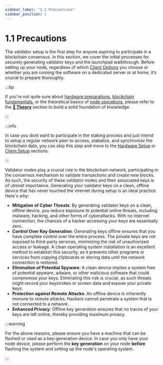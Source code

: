 ```yaml
---
sidebar_label: "1.1 Precautions"
sidebar_position: 1
---
```


# 1.1 Precautions

The validator setup is the first step for anyone aspiring to participate in a blockchain consensus. In this section, we cover the initial processes for securely generating validator keys and the launchpad walkthrough. Before setting up your node, regardless of which [Client Options](#) you choose or whether you are running the software on a dedicated server or at home, it’s crucial to prepare thoroughly.

:::tip

If you're not quite sure about [hardware preparations](/docs/theory/preparations/node-specifications.md), [blockchain fundamentals](/docs/theory/blockchain-knowledge/proof-of-stake.md), or the theoretical basics of [node operations](/docs/theory/node-operation/client-setups.md), please refer to the [**🧠 Theory**](/docs/theory/preparations/node-specifications.md) section to build a solid foundation of knowledge.

:::

:::info

In case you dont want to participate in the staking process and just intend to setup a regular network peer to access, stabalize, and synchronize the blockchain data, you can skip this step and move to the [Hardware Setup](/docs/guides/hardware-setup/introduction.md) or [Client Setup](/docs/guides/client-setup/firewall-settings.md) sections.

:::

Validator nodes play a crucial role in the blockchain network, participating in the consensus mechanism to validate transactions and create new blocks. As such, the security of these validator nodes and their associated keys is of utmost importance. Generating your validator keys on a clean, offline device that has never touched the internet during setup is an ideal practice. Here's why:

- **Mitigation of Cyber Threats**: By generating validator keys on a clean, offline device, you reduce exposure to potential online threats, including malware, hacking, and other forms of cyberattacks. With no internet connection, the chances of a hacker accessing your keys are essentially zero.
- **Control Over Key Generation**: Generating keys offline ensures that you have complete control over the entire process. The private keys are not exposed to third-party services, minimizing the risk of unauthorized access or leakage. A clean operating system installation is an excellent method to establish this security, as it prevents other programs or services from copying clipboards or storing data until the network connection is restored.
- **Elimination of Potential Spyware**: A clean device implies a system free of potential spyware, adware, or other malicious software that could compromise your keys. Eliminating this risk is crucial, as such threats might record your keystrokes or screen data and expose your private keys.
- **Protection against Remote Attacks**: An offline device is inherently immune to remote attacks. Hackers cannot penetrate a system that is not connected to a network.
- **Enhanced Privacy**: Offline key generation ensures that no traces of your keys are left online, thereby providing maximum privacy.

:::warning

For the above reasons, please ensure you have a machine that can be flashed or used as a key-generation device. In case you only have your node device, please perform the **key generation** on your node **before** flashing the system and setting up the node's operating system.

:::
